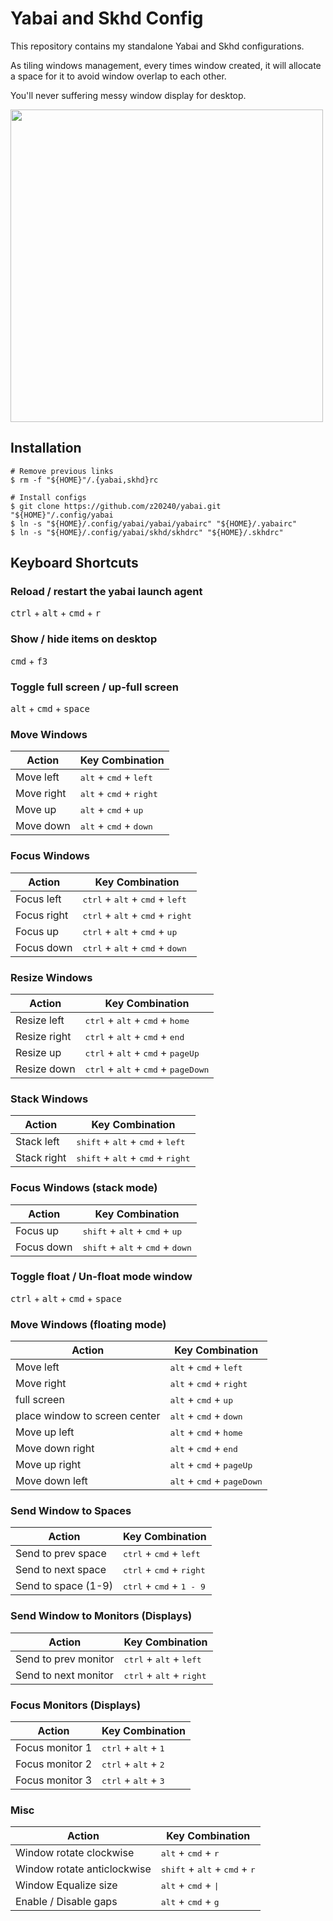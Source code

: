 # Yabai and Skhd Config

This repository contains my standalone Yabai and Skhd configurations.

As tiling windows management, every times window created, it will allocate a space for it to avoid window overlap to each other.

You'll never suffering messy window display for desktop.


<img src="https://github.com/z20240/yabai/blob/master/assets/auto-split-window-by-focus.gif" height="500" /> 

## Installation

```shell
# Remove previous links
$ rm -f "${HOME}"/.{yabai,skhd}rc

# Install configs
$ git clone https://github.com/z20240/yabai.git "${HOME}"/.config/yabai
$ ln -s "${HOME}/.config/yabai/yabai/yabairc" "${HOME}/.yabairc"
$ ln -s "${HOME}/.config/yabai/skhd/skhdrc" "${HOME}/.skhdrc"
```
## Keyboard Shortcuts
### Reload / restart the yabai launch agent

<kbd>ctrl</kbd> + <kbd>alt</kbd> + <kbd>cmd</kbd> + <kbd>r</kbd>

### Show / hide items on desktop

<kbd>cmd</kbd> + <kbd>f3</kbd>

### Toggle full screen / up-full screen

<kbd>alt</kbd> + <kbd>cmd</kbd> + <kbd>space</kbd>

### Move Windows

|    Action   |                   Key Combination                   |
|-------------|-----------------------------------------------------|
| Move left   | <kbd>alt</kbd> + <kbd>cmd</kbd> + <kbd>left</kbd>   |
| Move right  | <kbd>alt</kbd> + <kbd>cmd</kbd> + <kbd>right</kbd>  |
| Move up     | <kbd>alt</kbd> + <kbd>cmd</kbd> + <kbd>up</kbd>     |
| Move down   | <kbd>alt</kbd> + <kbd>cmd</kbd> + <kbd>down</kbd>   |



### Focus Windows

|    Action   |                            Key Combination                            |
|-------------|-----------------------------------------------------------------------|
| Focus left  | <kbd>ctrl</kbd> + <kbd>alt</kbd> + <kbd>cmd</kbd> + <kbd>left</kbd>   |
| Focus right | <kbd>ctrl</kbd> + <kbd>alt</kbd> + <kbd>cmd</kbd> + <kbd>right</kbd>  |
| Focus up    | <kbd>ctrl</kbd> + <kbd>alt</kbd> + <kbd>cmd</kbd> + <kbd>up</kbd>     |
| Focus down  | <kbd>ctrl</kbd> + <kbd>alt</kbd> + <kbd>cmd</kbd> + <kbd>down</kbd>   |



### Resize Windows

|    Action    |                            Key Combination                              |
|--------------|-------------------------------------------------------------------------|
| Resize left  | <kbd>ctrl</kbd> + <kbd>alt</kbd> + <kbd>cmd</kbd> + <kbd>home</kbd>     |
| Resize right | <kbd>ctrl</kbd> + <kbd>alt</kbd> + <kbd>cmd</kbd> + <kbd>end</kbd>      |
| Resize up    | <kbd>ctrl</kbd> + <kbd>alt</kbd> + <kbd>cmd</kbd> + <kbd>pageUp</kbd>   |
| Resize down  | <kbd>ctrl</kbd> + <kbd>alt</kbd> + <kbd>cmd</kbd> + <kbd>pageDown</kbd> |



### Stack Windows

|    Action    |                            Key Combination                            |
|--------------|-----------------------------------------------------------------------|
| Stack left   | <kbd>shift</kbd> + <kbd>alt</kbd> + <kbd>cmd</kbd> + <kbd>left</kbd>  |
| Stack right  | <kbd>shift</kbd> + <kbd>alt</kbd> + <kbd>cmd</kbd> + <kbd>right</kbd> |



### Focus Windows (stack mode)

|    Action   |                            Key Combination                           |
|-------------|----------------------------------------------------------------------|
| Focus up    | <kbd>shift</kbd> + <kbd>alt</kbd> + <kbd>cmd</kbd> + <kbd>up</kbd>   |
| Focus down  | <kbd>shift</kbd> + <kbd>alt</kbd> + <kbd>cmd</kbd> + <kbd>down</kbd> |



### Toggle float / Un-float mode window

<kbd>ctrl</kbd> + <kbd>alt</kbd> + <kbd>cmd</kbd> + <kbd>space</kbd>



### Move Windows (floating mode)

|            Action             |                     Key Combination                   |
|-------------------------------|-------------------------------------------------------|
| Move left                     | <kbd>alt</kbd> + <kbd>cmd</kbd> + <kbd>left</kbd>     |
| Move right                    | <kbd>alt</kbd> + <kbd>cmd</kbd> + <kbd>right</kbd>    |
| full screen                   | <kbd>alt</kbd> + <kbd>cmd</kbd> + <kbd>up</kbd>       |
| place window to screen center | <kbd>alt</kbd> + <kbd>cmd</kbd> + <kbd>down</kbd>     |
| Move up left                  | <kbd>alt</kbd> + <kbd>cmd</kbd> + <kbd>home</kbd>     |
| Move down right               | <kbd>alt</kbd> + <kbd>cmd</kbd> + <kbd>end</kbd>      |
| Move up right                 | <kbd>alt</kbd> + <kbd>cmd</kbd> + <kbd>pageUp</kbd>   |
| Move down left                | <kbd>alt</kbd> + <kbd>cmd</kbd> + <kbd>pageDown</kbd> |



### Send Window to Spaces

|       Action        |                      Key Combination                    |
|---------------------|---------------------------------------------------------|
| Send to prev space  | <kbd>ctrl</kbd> + <kbd>cmd</kbd> + <kbd>left</kbd>      |
| Send to next space  | <kbd>ctrl</kbd> + <kbd>cmd</kbd> + <kbd>right</kbd>     |
| Send to space (1-9) | <kbd>ctrl</kbd> + <kbd>cmd</kbd> + <kbd>1 - 9</kbd>     |



### Send Window to Monitors (Displays)

|         Action       |                      Key Combination                    |
|----------------------|---------------------------------------------------------|
| Send to prev monitor | <kbd>ctrl</kbd> + <kbd>alt</kbd> + <kbd>left</kbd>      |
| Send to next monitor | <kbd>ctrl</kbd> + <kbd>alt</kbd> + <kbd>right</kbd>     |



### Focus Monitors (Displays)

|         Action       |                Key Combination                  |
|----------------------|-------------------------------------------------|
| Focus monitor 1      | <kbd>ctrl</kbd> + <kbd>alt</kbd> + <kbd>1</kbd> |
| Focus monitor 2      | <kbd>ctrl</kbd> + <kbd>alt</kbd> + <kbd>2</kbd> |
| Focus monitor 3      | <kbd>ctrl</kbd> + <kbd>alt</kbd> + <kbd>3</kbd> |



### Misc

|         Action              |                            Key Combination                         |
|-----------------------------|--------------------------------------------------------------------|
| Window rotate clockwise     | <kbd>alt</kbd> + <kbd>cmd</kbd> + <kbd>r</kbd>                     |
| Window rotate anticlockwise | <kbd>shift</kbd> + <kbd>alt</kbd> + <kbd>cmd</kbd> + <kbd>r</kbd>  |
| Window Equalize size        | <kbd>alt</kbd> + <kbd>cmd</kbd> + <kbd>\|</kbd>                    |
| Enable / Disable gaps       | <kbd>alt</kbd> + <kbd>cmd</kbd> + <kbd>g</kbd>                     |


